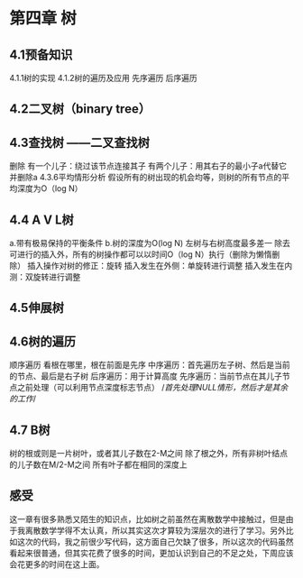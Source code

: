 # 第四章  树

## 4.1预备知识

4.1.1树的实现
4.1.2树的遍历及应用
先序遍历
后序遍历

## 4.2二叉树（binary tree）

## 4.3查找树  ——二叉查找树

删除
有一个儿子：绕过该节点连接其子
有两个儿子：用其右子的最小子a代替它并删除a
4.3.6平均情形分析
假设所有的树出现的机会均等，则树的所有节点的平均深度为O（log N）

## 4.4 A V L树

a.带有极易保持的平衡条件
b.树的深度为O(log N)
左树与右树高度最多差一
除去可进行的插入外，所有的树操作都可以以时间O（log N）执行（删除为懒惰删除）
插入操作对树的修正：旋转
插入发生在外侧：单旋转进行调整
插入发生在内测：双旋转进行调整

## 4.5伸展树

## 4.6树的遍历

顺序遍历
看根在哪里，根在前面是先序
中序遍历：首先遍历左子树、然后是当前的节点、最后是右子树
后序遍历：用于计算高度
先序遍历：当前节点在其儿子节点之前处理（可以利用节点深度标志节点）
/*首先处理NULL情形，然后才是其余的工作*/

## 4.7  B树

树的根或则是一片树叶，或者其儿子数在2-M之间
除了根之外，所有非树叶结点的儿子数在M/2-M之间
所有叶子都在相同的深度上

## 感受 

这一章有很多熟悉又陌生的知识点，比如树之前虽然在离散数学中接触过，但是由于我离散数学学得不太认真，所以其实这次才算较为深层次的进行了学习。另外比如这次的代码，我之前很少写代码，这方面自己欠缺了很多，所以这次的代码虽然看起来很普通，但其实花费了很多的时间，更加认识到自己的不足之处，下周应该会花更多的时间在这上面。
